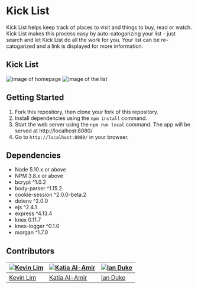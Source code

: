 
# Kick List
Kick List helps keep track of places to visit and things to buy, read or watch. Kick List makes this process easy by auto-catogarizing your list - just search and let Kick List do all the work for you. Your list can be re-catogarized and a link is displayed for more information.     

## Kick List

![image of homepage](https://github.com/limkevi1/TODO-list/blob/master/images/homepage.png)
![image of the list](https://github.com/limkevi1/TODO-list/blob/master/images/list.png)

## Getting Started

1. Fork this repository, then clone your fork of this repository.
2. Install dependencies using the ```npm install``` command.
3. Start the web server using the ```npm run local``` command. The app will be served at http://localhost:8080/
4. Go to `http://localhost:8080/` in your browser.

## Dependencies

- Node 5.10.x or above
- NPM 3.8.x or above
- bcrypt ^1.0.2
- body-parser ^1.15.2
- cookie-session ^2.0.0-beta.2
- dotenv ^2.0.0
- ejs ^2.4.1
- express ^4.13.4
- knex 0.11.7
- knex-logger ^0.1.0
- morgan ^1.7.0

## Contributors

[![Kevin Lim](https://avatars1.githubusercontent.com/u/16856051?v=3&s=400)](https://github.com/limkevi1) | [![Katia Al-Amir](https://avatars0.githubusercontent.com/u/11549223?v=3&s=400)](https://github.com/kamir222) | [![Ian Duke](https://avatars2.githubusercontent.com/u/16829276?v=3&s=400)](https://github.com/1andee)
---|---|---
[Kevin Lim](https://github.com/limkevi1) | [Katia Al-Amir](https://github.com/kamir222) | [Ian Duke](https://github.com/1andee)

